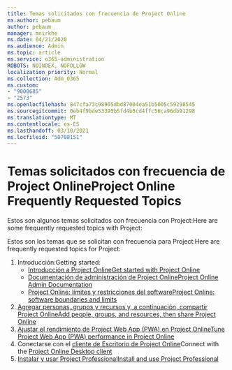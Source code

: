 ```yaml
---
title: Temas solicitados con frecuencia de Project Online
ms.author: pebaum
author: pebaum
manager: mnirkhe
ms.date: 04/21/2020
ms.audience: Admin
ms.topic: article
ms.service: o365-administration
ROBOTS: NOINDEX, NOFOLLOW
localization_priority: Normal
ms.collection: Adm_O365
ms.custom:
- "9000685"
- "2573"
ms.openlocfilehash: 847cfa73c98905dbd87004ea51b5005c59298545
ms.sourcegitcommit: 0eb4f9bde53395b5fd4b5cd4ffc56ca96db91298
ms.translationtype: MT
ms.contentlocale: es-ES
ms.lasthandoff: 03/10/2021
ms.locfileid: "50708151"
---
```

# <a name="project-online-frequently-requested-topics"></a><span data-ttu-id="a08aa-102">Temas solicitados con frecuencia de Project Online</span><span class="sxs-lookup"><span data-stu-id="a08aa-102">Project Online Frequently Requested Topics</span></span>

<span data-ttu-id="a08aa-103">Estos son algunos temas solicitados con frecuencia con Project:</span><span class="sxs-lookup"><span data-stu-id="a08aa-103">Here are some frequently requested topics with Project:</span></span>

<span data-ttu-id="a08aa-104">Estos son los temas que se solicitan con frecuencia para Project:</span><span class="sxs-lookup"><span data-stu-id="a08aa-104">Here are frequently requested topics for Project:</span></span>
1.  <span data-ttu-id="a08aa-105">Introducción:</span><span class="sxs-lookup"><span data-stu-id="a08aa-105">Getting started:</span></span> 
    -   [<span data-ttu-id="a08aa-106">Introducción a Project Online</span><span class="sxs-lookup"><span data-stu-id="a08aa-106">Get started with Project Online</span></span>](https://docs.microsoft.com/projectonline/get-started-with-project-online) 
    -   [<span data-ttu-id="a08aa-107">Documentación de administración de Project Online</span><span class="sxs-lookup"><span data-stu-id="a08aa-107">Project Online Admin Documentation</span></span>](https://docs.microsoft.com/projectonline/project-online) 
    -   [<span data-ttu-id="a08aa-108">Project Online: límites y restricciones del software</span><span class="sxs-lookup"><span data-stu-id="a08aa-108">Project Online: software boundaries and limits</span></span>](https://docs.microsoft.com/ProjectOnline/project-online-software-boundaries-and-limits) 
2.  [<span data-ttu-id="a08aa-109">Agregar personas, grupos y recursos y, a continuación, compartir Project Online</span><span class="sxs-lookup"><span data-stu-id="a08aa-109">Add people, groups, and resources, then share Project Online</span></span>](https://docs.microsoft.com/projectonline/step-2-add-people-to-project-online) 
3.  [<span data-ttu-id="a08aa-110">Ajustar el rendimiento de Project Web App (PWA) en Project Online</span><span class="sxs-lookup"><span data-stu-id="a08aa-110">Tune Project Web App (PWA) performance in Project Online</span></span>](https://docs.microsoft.com/projectonline/tune-project-online-performance)
4.  <span data-ttu-id="a08aa-111">Conectarse con el [cliente de Escritorio de Project Online](https://docs.microsoft.com/projectonline/connect-to-project-online-with-the-project-online-desktop-client)</span><span class="sxs-lookup"><span data-stu-id="a08aa-111">Connect with the [Project Online Desktop client](https://docs.microsoft.com/projectonline/connect-to-project-online-with-the-project-online-desktop-client)</span></span> 
5.  [<span data-ttu-id="a08aa-112">Instalar y usar Project Professional</span><span class="sxs-lookup"><span data-stu-id="a08aa-112">Install and use Project Professional</span></span>](https://support.office.com/article/install-project-7059249b-d9fe-4d61-ab96-5c5bf435f281) 
